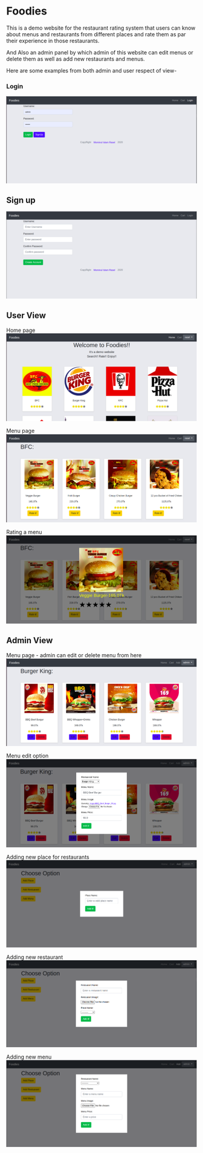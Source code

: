 # Foodies

This is a demo website for the restaurant rating system that users can know about menus and restaurants from different places and rate them as par their experience in those restaurants.

And Also an admin panel by which admin of this website can edit menus or delete them as well as add new restaurants and menus.

Here are some examples from both admin and user respect of view-

### Login
![GitHub Logo](/Images/login.png)

## Sign up
![GitHub Logo](/Images/signup.png)

## User View
Home page
![GitHub Logo](/Images/home.png)

Menu page
![GitHub Logo](/Images/menu_u.png)

Rating a menu
![GitHub Logo](/Images/rating.png)

## Admin View
Menu page - admin can edit or delete menu from here
![GitHub Logo](/Images/menu_a.png)

Menu edit option
![GitHub Logo](/Images/edit.png)

Adding new place for restaurants
![GitHub Logo](/Images/place.png)

Adding new restaurant
![GitHub Logo](/Images/restaurant.png)

Adding new menu
![GitHub Logo](/Images/menu.png)
